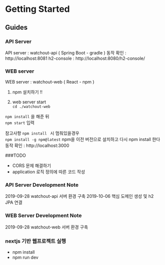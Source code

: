 # Getting Started


## Guides
### API Server
API server : watchout-api ( Spring Boot - gradle )
동작 확인 : http://localhost:8081
h2-console : http://localhost:8080/h2-console/

### WEB server
WEB server : watchout-web ( React - npm )


1. npm  설치하기 !!

2. web server start  
`cd ./watchout-web`<br/>

`npm install` 을 해준 뒤 <br/> 
`npm start` 입력 <br/>

참고사항
`npm install ` 시 멈춰있을경우 <br/>
`npm install -g npm@latest` npm을 이전 버전으로 설치하고 다시 npm install 한다<br/>
동작 확인 : http://localhost:3000

###TODO
* CORS 문제 해결하기
* application 로직 정의에 따른 코드 작성 
### API Server Development Note
2019-09-28 watchout-api 서버 환경 구축 
2019-10-06 핵심 도메인 생성 및 h2 JPA 연결 
### WEB Server Development Note
2019-09-28 watchout-web 서버 환경 구축

### nextjs 기반 웹프로젝트 실행
* npm install
* npm run dev
